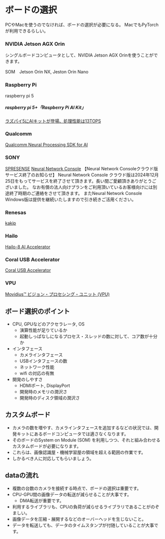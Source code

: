 # ボードの選択
PCやMacを使うのでなければ、ボードの選択が必要になる。
MacでもPyTorchが利用できるらしい。

### NVIDIA Jetson AGX Orin
シングルボードコンピュータとして、NVIDIA Jetson AGX Orinを使うことができます。

SOM　Jetson Orin NX, Jeston Orin Nano

### Raspberry Pi
raspberry pi 5 

##### raspberry pi 5+「Raspberry Pi AI Kit」
[ラズパイ5にAIキットが登場、処理性能は13TOPS](https://monoist.itmedia.co.jp/mn/articles/2406/05/news086.html)

### Qualcomm
[Qualcomm Neural Processing SDK for AI](https://www.qualcomm.com/developer/software/neural-processing-sdk-for-ai)

### SONY
[SPRESENSE](https://www.sony-semicon.com/ja/products/spresense/index.html)
[Neural Network Console](https://dl.sony.com/ja/)
【Neural Network Consoleクラウド版サービス終了のお知らせ】
Neural Network Console クラウド版は2024年12月25日をもってサービスを終了させて頂きます。長い間ご愛顧頂きありがとうございました。
なお有償の法人向けプランをご利用頂いているお客様向けには別途終了時期のご連絡をさせて頂きます。
またNeural Network Console Windows版は提供を継続いたしますので引き続きご活用ください。

### Renesas
[kakip](https://www.kakip.ai/)

### Hailo
[Hailo-8 AI Accelerator](https://hailo.ai/ja/products/ai-accelerators/hailo-8-ai-accelerator/)

### Coral USB Accelerator
[Coral USB Accelerator](https://coral.ai/products/accelerator/)

### VPU
[Movidius™ ビジョン・プロセシング・ユニット (VPU)](https://www.intel.co.jp/content/www/jp/ja/products/details/processors/movidius-vpu.html)


## ボード選択のポイント
- CPU, GPUなどのアクセラレータ, OS
  - 演算性能が足りているか
  - 起動しっぱなしになるプロセス・スレッドの数に対して、コア数が十分か
- インタフェース
  - カメラインタフェース
  - USBインタフェースの数
  - ネットワーク性能
  - wifi の対応の有無
- 開発のしやすさ
  - HDMIポート, DisplayPort
  - 開発時のメモリの潤沢さ
  - 開発時のディスク領域の潤沢さ

## カスタムボード
- カメラの数を増やす、カメラインタフェースを追加するなどの状況では、開発キットにあるボードコンピュータでは適さなくなります。
- そのボードのSystem on Module (SOM) を利用しつつ、それと組み合わせるカスタムボードが必要になります。
- これらは、画像認識屋・機械学習屋の領域を超える範囲の作業です。
- しかるべき人に対応してもらいましょう。

## dataの流れ
- 複数の台数のカメラを接続する時点で、ボードの選択は重要です。
- CPU-GPU間の画像データの転送が減らせることが大事です。
  - DMA転送が重要です。
- 利用するライブラリも、CPUの負荷が減らせるライブラリであることがのぞましい。
- 画像データを圧縮・展開するなどのオーバーヘッドを生じないこと。
- データを転送しても、データのタイムスタンプが付随していることが大事です。
